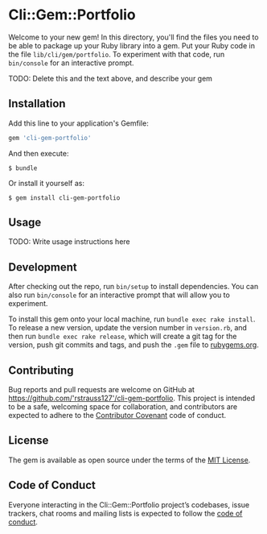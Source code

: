 # Cli::Gem::Portfolio

Welcome to your new gem! In this directory, you'll find the files you need to be able to package up your Ruby library into a gem. Put your Ruby code in the file `lib/cli/gem/portfolio`. To experiment with that code, run `bin/console` for an interactive prompt.

TODO: Delete this and the text above, and describe your gem

## Installation

Add this line to your application's Gemfile:

```ruby
gem 'cli-gem-portfolio'
```

And then execute:

    $ bundle

Or install it yourself as:

    $ gem install cli-gem-portfolio

## Usage

TODO: Write usage instructions here

## Development

After checking out the repo, run `bin/setup` to install dependencies. You can also run `bin/console` for an interactive prompt that will allow you to experiment.

To install this gem onto your local machine, run `bundle exec rake install`. To release a new version, update the version number in `version.rb`, and then run `bundle exec rake release`, which will create a git tag for the version, push git commits and tags, and push the `.gem` file to [rubygems.org](https://rubygems.org).

## Contributing

Bug reports and pull requests are welcome on GitHub at https://github.com/'rstrauss127'/cli-gem-portfolio. This project is intended to be a safe, welcoming space for collaboration, and contributors are expected to adhere to the [Contributor Covenant](http://contributor-covenant.org) code of conduct.

## License

The gem is available as open source under the terms of the [MIT License](https://opensource.org/licenses/MIT).

## Code of Conduct

Everyone interacting in the Cli::Gem::Portfolio project’s codebases, issue trackers, chat rooms and mailing lists is expected to follow the [code of conduct](https://github.com/'rstrauss127'/cli-gem-portfolio/blob/master/CODE_OF_CONDUCT.md).
